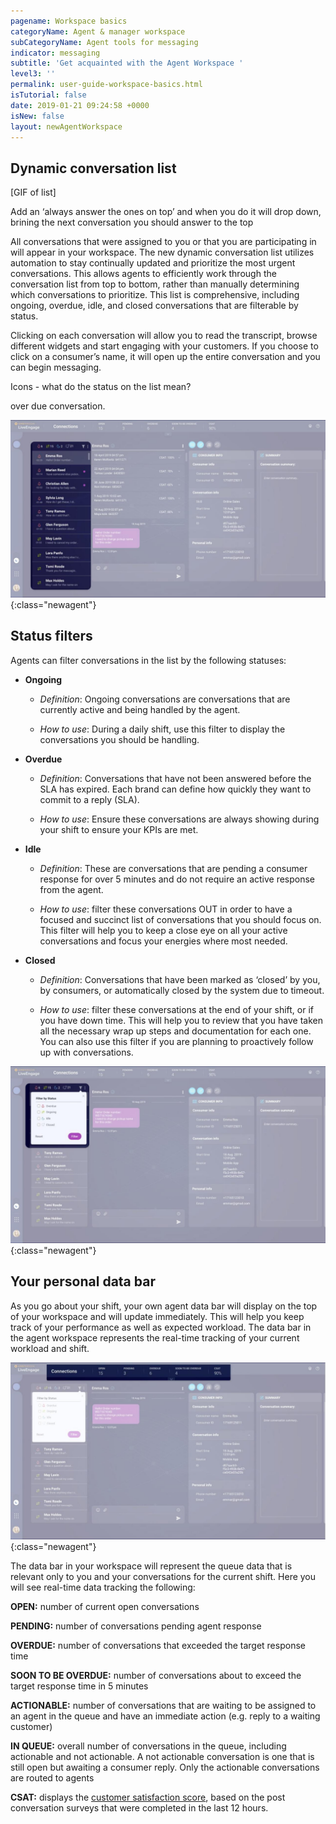 ```yaml
---
pagename: Workspace basics
categoryName: Agent & manager workspace
subCategoryName: Agent tools for messaging
indicator: messaging
subtitle: 'Get acquainted with the Agent Workspace '
level3: ''
permalink: user-guide-workspace-basics.html
isTutorial: false
date: 2019-01-21 09:24:58 +0000
isNew: false
layout: newAgentWorkspace
---
```


## Dynamic conversation list

[GIF of list]

Add an ‘always answer the ones on top’ and when you do it will drop down, brining the next conversation you should answer to the top

All conversations that were assigned to you or that you are participating in will appear in your workspace. The new dynamic conversation list utilizes automation to stay continually updated and prioritize the most urgent conversations. This allows agents to efficiently work through the conversation list from top to bottom, rather than manually determining which conversations to prioritize. This list is comprehensive, including ongoing, overdue, idle, and closed conversations that are filterable by status.

Clicking on each conversation will allow you to read the transcript, browse different widgets and start engaging with your customers. If you choose to click on a consumer’s name, it will open up the entire conversation and you can begin messaging.

Icons - what do the status on the list mean?

 over due conversation.

![image alt text](img/agentlist.jpg){:class="newagent"}

## Status filters

Agents can filter conversations in the list by the following statuses:

* **Ongoing**

    * *Definition*: Ongoing conversations are conversations that are currently active and being handled by the agent.

    * *How to use*: During a daily shift, use this filter to display the conversations you should be handling.

* **Overdue**

    * *Definition*: Conversations that have not been answered before the SLA has expired.  Each brand can define how quickly they want to commit to a reply (SLA).  

    * *How to use*: Ensure these conversations are always showing during your shift to ensure your KPIs are met.

* **Idle**

    * *Definition*: These are conversations that are pending a consumer response for over 5 minutes and do not require an active response from the agent.

    * *How to use*: filter these conversations OUT in order to have a focused and succinct list of conversations that you should focus on.  This filter will help you to keep a close eye on all your active conversations and focus your energies where most needed.

* **Closed**

    * *Definition*: Conversations that have been marked as ‘closed’ by you, by consumers, or automatically closed by the system due to timeout.

    * *How to use*: filter these conversations at the end of your shift, or if you have down time.  This will help you to review that you have taken all the necessary wrap up steps and documentation for each one.  You can also use this filter if you are planning to proactively follow up with conversations.

![image alt text](img/filters.jpg){:class="newagent"}

## Your personal data bar

As you go about your shift, your own agent data bar will display on the top of your workspace and will update immediately. This will help you keep track of your performance as well as expected workload. The data bar in the agent workspace represents the real-time tracking of your current workload and shift.

![image alt text](img/databar.jpg){:class="newagent"}

The data bar in your workspace will represent the queue data that is relevant only to you and your conversations for the current shift. Here you will see real-time data tracking the following:

**OPEN:** number of current open conversations

**PENDING:** number of conversations pending agent response

**OVERDUE:** number of conversations that exceeded the target response time

**SOON TO BE OVERDUE:** number of conversations about to exceed the target response time in 5 minutes

**ACTIONABLE:** number of conversations that are waiting to be assigned to an agent in the queue and have an immediate action (e.g. reply to a waiting customer)

**IN QUEUE:** overall number of conversations in the queue, including actionable and not actionable. A not actionable conversation is one that is still open but awaiting a consumer reply. Only the actionable conversations are routed to agents

**CSAT:** displays the [customer satisfaction score](http://oavrxoiy0ht8aq.instant.forestry.io/contact-center-management-messaging-operations-benchmarks-to-measure-messaging-success.html#2-customer-satisfaction-score-csat), based on the post conversation surveys that were completed in the last 12 hours.
